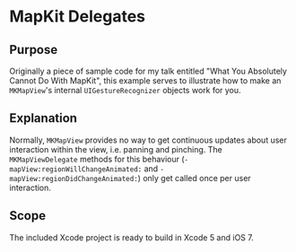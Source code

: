 MapKit Delegates
================

Purpose
-------

Originally a piece of sample code for my talk entitled "What You Absolutely Cannot Do With MapKit", this example serves to illustrate how to make an `MKMapView`'s internal `UIGestureRecognizer` objects work for you.

Explanation
-----------

Normally, `MKMapView` provides no way to get continuous updates about user interaction within the view, i.e. panning and pinching. The `MKMapViewDelegate` methods for this behaviour (`-mapView:regionWillChangeAnimated:` and `-mapView:regionDidChangeAnimated:`) only get called once per user interaction.

Scope
-----

The included Xcode project is ready to build in Xcode 5 and iOS 7.
